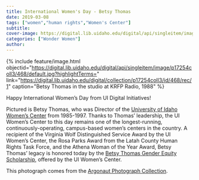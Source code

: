 ```yaml
---
title: International Women's Day - Betsy Thomas
date: 2019-03-08
tags: ["women","human rights","Women's Center"]
subtitle: 
cover-image: https://digital.lib.uidaho.edu/digital/api/singleitem/image/p17254coll3/468/default.jpg?highlightTerms=
categories: ["Wonder Women"]
author: 
---
```


{% include feature/image.html objectid="https://digital.lib.uidaho.edu/digital/api/singleitem/image/p17254coll3/468/default.jpg?highlightTerms=" link="https://digital.lib.uidaho.edu/digital/collection/p17254coll3/id/468/rec/1" caption="Betsy Thomas in the studio at KRFP Radio, 1988" %}

Happy International Women’s Day from UI Digital Initiatives!

Pictured is Betsy Thomas, who was Director of the [University of Idaho Women’s Center](https://www.uidaho.edu/diversity/edu/womens-center) from 1985-1997. Thanks to Thomas’ leadership, the UI Women’s Center to this day remains one of the longest-running, continuously-operating, campus-based women’s centers in the country. A recipient of the Virginia Wolf Distinguished Service Award by the UI Women’s Center, the Rosa Parks Award from the Latah County Human Rights Task Force, and the Athena Woman of the Year Award, Betsy Thomas’ legacy is honored today by the [Betsy Thomas Gender Equity Scholarship](https://www.uidaho.edu/diversity/edu/womens-center/resources/scholarships), offered by the UI Women’s Center. 

This photograph comes from the [Argonaut Photograph Collection](https://digital.lib.uidaho.edu/digital/collection/p17254coll3/search). 